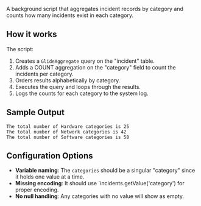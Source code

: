A background script that aggregates incident records by category and counts how many incidents exist in each category. 

## How it works 

The script: 
1. Creates a `GlideAggregate` query on the "incident" table.
2. Adds a COUNT aggregation on the "category" field to count the incidents per category.
3. Orders results alphabetically by category.
4. Executes the query and loops through the results.
5. Logs the counts for each category to the system log.

## Sample Output 

```
The total number of Hardware categories is 25
The total number of Network categories is 42
The total number of Software categories is 58
```

## Configuration Options 

- **Variable naming**: The `categories` should be a singular "category" since it holds one value at a time.
- **Missing encoding**: It should use `incidents.getValue('category') for proper encoding.
- **No null handling**: Any categories with no value will show as empty.
